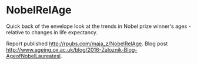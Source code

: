# NobelRelAge
Quick back of the envelope look at the trends in Nobel prize winner's ages - relative to changes in life expectancy.

Report published http://rpubs.com/maja_z/NobelRelAge.
Blog post http://www.ageing.ox.ac.uk/blog/2016-Zaloznik-Blog-AgeofNobelLaureatesl.